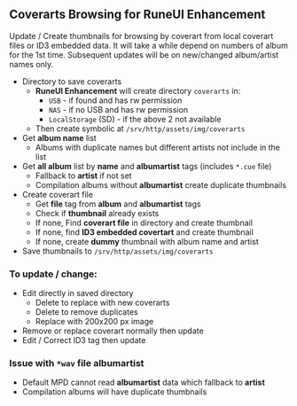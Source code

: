 ## Coverarts Browsing for RuneUI Enhancement

Update / Create thumbnails for browsing by coverart from local coverart files or ID3 embedded data. It will take a while depend on numbers of album for the 1st time. Subsequent updates will be on new/changed album/artist names only.
- Directory to save coverarts
	- **RuneUI Enhancement** will create directory `coverarts` in:
		- `USB` - if found and has rw permission
		- `NAS` - if no USB and has rw permission
		- `LocalStorage` (SD) - if the above 2 not available
	- Then create symbolic at `/srv/http/assets/img/coverarts`
- Get **album name** list
	- Albums with duplicate names but different artists not include in the list
- Get **all album** list by **name** and **albumartist** tags (includes `*.cue` file)
	- Fallback to **artist** if not set
	- Compilation albums without **albumartist** create duplicate thumbnails
- Create coverart file
	- Get **file** tag from **album** and **albumartist** tags
	- Check if **thumbnail** already exists
	- If none, Find **coverart file** in directory and create thumbnail
	- If none, find **ID3 embedded covertart** and create thumbnail
	- If none, create **dummy** thumbnail with album name and artist
- Save thumbnails to `/srv/http/assets/img/coverarts`

### To update / change:
- Edit directly in saved directory
	- Delete to replace with new coverarts
	- Delete to remove duplicates
	- Replace with 200x200 px image
- Remove or replace coverart normally then update
- Edit / Correct ID3 tag then update

### Issue with `*wav` file albumartist
- Default MPD cannot read **albumartist** data which fallback to **artist**
- Compilation albums will have duplicate thumbnails
